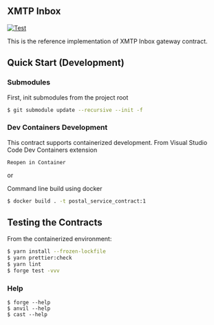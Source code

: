 ## XMTP Inbox

[![Test](https://github.com/xmtp/postal_service_contract/actions/workflows/ci-image.yml/badge.svg)](https://github.com/xmtp/postal_service_contract/actions/workflows/ci-image.yml)

This is the reference implementation of XMTP Inbox gateway contract.

## Quick Start (Development)

### Submodules

First, init submodules from the project root

```bash
$ git submodule update --recursive --init -f
```

### Dev Containers Development

This contract supports containerized development. From Visual Studio Code Dev Containers extension

`Reopen in Container`

or

Command line build using docker

```bash
$ docker build . -t postal_service_contract:1
```

## Testing the Contracts

From the containerized environment:

```bash
$ yarn install --frozen-lockfile
$ yarn prettier:check
$ yarn lint
$ forge test -vvv
```


### Help

```shell
$ forge --help
$ anvil --help
$ cast --help
```

